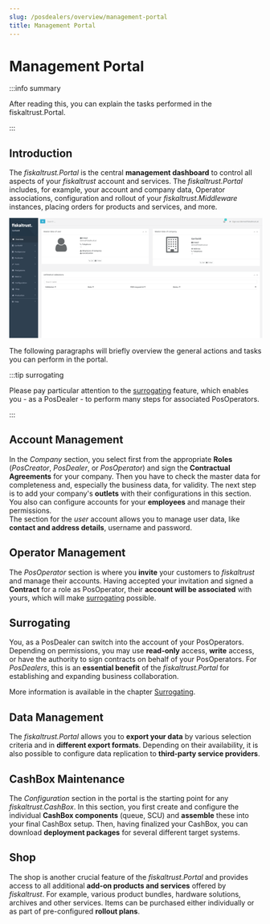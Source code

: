 ```yaml
---
slug: /posdealers/overview/management-portal
title: Management Portal
---
```

# Management Portal

:::info summary

After reading this, you can explain the tasks performed in the fiskaltrust.Portal.

:::



## Introduction

The *fiskaltrust.Portal* is the central **management dashboard** to control all aspects of your *fiskaltrust* account and services. The *fiskaltrust.Portal* includes, for example, your account and company data, Operator associations, configuration and rollout of your *fiskaltrust.Middleware* instances, placing orders for products and services, and more.

![](./images/portal.png "https://portal-SANDBOX.fiskaltrust.TLD/Home/Dashboard")

The following paragraphs will briefly overview the general actions and tasks you can perform in the portal.

:::tip surrogating

Please pay particular attention to the [surrogating](#surrogating) feature, which enables you - as a PosDealer - to perform many steps for associated PosOperators.

:::

## Account Management

In the *Company* section, you select first from the appropriate **Roles** (_PosCreator_, _PosDealer_, or _PosOperator_) and sign the **Contractual Agreements** for your company. Then you have to check the master data for completeness and, especially the business data, for validity. The next step is to add your company's **outlets** with their configurations in this section. You also can configure accounts for your **employees** and manage their permissions.  
The section for the *user* account allows you to manage user data, like **contact and address details**, username and password.  

## Operator Management

The *PosOperator* section is where you **invite** your customers to *fiskaltrust* and manage their accounts. Having accepted your invitation and signed a **Contract** for a role as PosOperator, their **account will be associated** with yours, which will make [surrogating](#surrogating) possible.


## Surrogating

You, as a PosDealer can switch into the account of your PosOperators. Depending on permissions, you may use **read-only** access, **write** access, or have the authority to sign contracts on behalf of your PosOperators. For *PosDealers*, this is an **essential benefit** of the *fiskaltrust.Portal* for establishing and expanding business collaboration.

More information is available in the chapter [Surrogating](../getting-started/operator-onboarding/surrogating.md).

## Data Management

 The *fiskaltrust.Portal* allows you to **export your data** by various selection criteria and in **different export formats**. Depending on their availability, it is also possible to configure data replication to **third-party service providers**.

## CashBox Maintenance

The *Configuration* section in the portal is the starting point for any *fiskaltrust.CashBox*. In this section, you first create and configure the individual **CashBox components** (queue, SCU) and **assemble** these into your final CashBox setup. Then, having finalized your CashBox, you can download **deployment packages** for several different target systems.

## Shop

The shop is another crucial feature of the *fiskaltrust.Portal* and provides access to all additional **add-on products and services** offered by *fiskaltrust*. For example, various product bundles, hardware solutions, archives and other services. Items can be purchased either individually or as part of pre-configured **rollout plans**.
